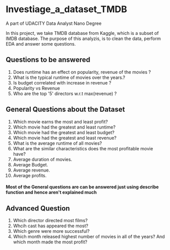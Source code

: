 # Investiage_a_dataset_TMDB
A part of UDACITY Data Analyst Nano Degree


In this project, we take TMDB database from Kaggle, which is a subset of IMDB database. The purpose of this analyzis, is to clean the data, perform EDA and answer some questions.

## Questions to be answered
1. Does runtime has an effect on popularity, revenue of the movies ?
2. What is the typical runtime of movies over the years.?
3. Is budget correlated with increase in revenue ?
4. Popularity vs Revenue
5. Who are the top '5' directors w.r.t max(revenue) ?

## General Questions about the Dataset

1. Which movie earns the most and least profit?
2. Which movie had the greatest and least runtime?
3. Which movie had the greatest and least budget?
4. Which movie had the greatest and least revenue?
5. What is the average runtime of all movies?
6. What are the similar characteristics does the most profitable movie have?
7. Average duration of movies.
8. Average Budget.
9. Average revenue.
10. Average profits.

#### Most of the General questions are can be answered just using describe function and hence aren't explained much

## Advanced Question

1. Which director directed most films?
2. Whcih cast has appeared the most?
3. Which genre were more successful?
4. Which month released highest number of movies in all of the years? And which month made the most profit?
